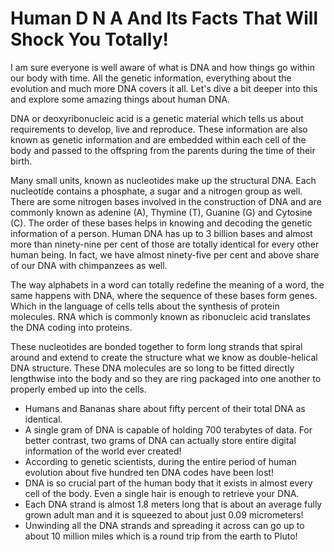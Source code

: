 # Human D N A And Its Facts That Will Shock You Totally!

I am sure everyone is well aware of what is DNA and how things go within our body with time. All the genetic information, everything about the evolution and much more DNA covers it all. Let's dive a bit deeper into this and explore some amazing things about human DNA.

DNA or deoxyribonucleic acid is a genetic material which tells us about requirements to develop, live and reproduce. These information are also known as genetic information and are embedded within each cell of the body and passed to the offspring from the parents during the time of their birth.

Many small units, known as nucleotides make up the structural DNA. Each nucleotide contains a phosphate, a sugar and a nitrogen group as well. There are some nitrogen bases involved in the construction of DNA and are commonly known as adenine (A), Thymine (T), Guanine (G) and Cytosine (C). The order of these bases helps in knowing and decoding the genetic information of a person. Human DNA has up to 3 billion bases and almost more than ninety-nine per cent of those are totally identical for every other human being. In fact, we have almost ninety-five per cent and above share of our DNA with chimpanzees as well.

The way alphabets in a word can totally redefine the meaning of a word, the same happens with DNA, where the sequence of these bases form genes. Which in the language of cells tells about the synthesis of protein molecules. RNA which is commonly known as ribonucleic acid translates the DNA coding into proteins.

These nucleotides are bonded together to form long strands that spiral around and extend to create the structure what we know as double-helical DNA structure. These DNA molecules are so long to be fitted directly lengthwise into the body and so they are ring packaged into one another to properly embed up into the cells.

- Humans and Bananas share about fifty percent of their total DNA as identical.
- A single gram of DNA is capable of holding 700 terabytes of data. For better contrast, two grams of DNA can actually store entire digital information of the world ever created!
- According to genetic scientists, during the entire period of human evolution about five hundred ten DNA codes have been lost!
- DNA is so crucial part of the human body that it exists in almost every cell of the body. Even a single hair is enough to retrieve your DNA.
- Each DNA strand is almost 1.8 meters long that is about an average fully grown adult man and it is squeezed to about just 0.09 micrometers!
- Unwinding all the DNA strands and spreading it across can go up to about 10 million miles which is a round trip from the earth to Pluto!
